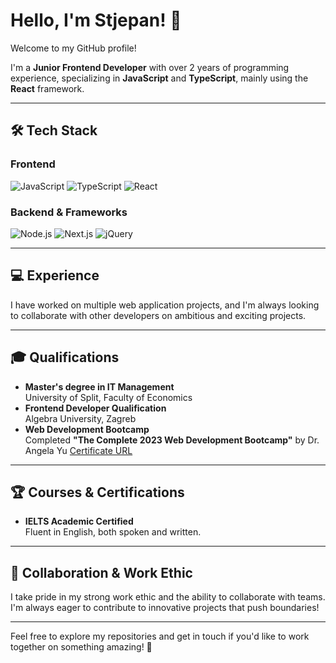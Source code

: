 # Hello, I'm Stjepan! 👋  
Welcome to my GitHub profile!

I'm a **Junior Frontend Developer** with over 2 years of programming experience, specializing in **JavaScript** and **TypeScript**, mainly using the **React** framework.

---

## 🛠 Tech Stack
### Frontend
![JavaScript](https://img.shields.io/badge/-JavaScript-F7DF1E?style=for-the-badge&logo=javascript&logoColor=black)
![TypeScript](https://img.shields.io/badge/-TypeScript-007ACC?style=for-the-badge&logo=typescript&logoColor=white)
![React](https://img.shields.io/badge/-React-61DAFB?style=for-the-badge&logo=react&logoColor=black)

### Backend & Frameworks
![Node.js](https://img.shields.io/badge/-Node.js-339933?style=for-the-badge&logo=nodedotjs&logoColor=white)
![Next.js](https://img.shields.io/badge/-Next.js-000000?style=for-the-badge&logo=nextdotjs&logoColor=white)
![jQuery](https://img.shields.io/badge/-jQuery-0769AD?style=for-the-badge&logo=jquery&logoColor=white)

---

## 💻 Experience
I have worked on multiple web application projects, and I'm always looking to collaborate with other developers on ambitious and exciting projects.

---

## 🎓 Qualifications
- **Master's degree in IT Management**  
  University of Split, Faculty of Economics
- **Frontend Developer Qualification**  
  Algebra University, Zagreb
- **Web Development Bootcamp**  
  Completed **"The Complete 2023 Web Development Bootcamp"** by Dr. Angela Yu  [Certificate URL](https://ude.my/UC-979365a0-71a0-45b9-87e0-09f171cefa50)
  
---

## 🏆 Courses & Certifications
- **IELTS Academic Certified**  
  Fluent in English, both spoken and written.

---

## 🤝 Collaboration & Work Ethic
I take pride in my strong work ethic and the ability to collaborate with teams. I'm always eager to contribute to innovative projects that push boundaries!

---

Feel free to explore my repositories and get in touch if you'd like to work together on something amazing! 🚀


